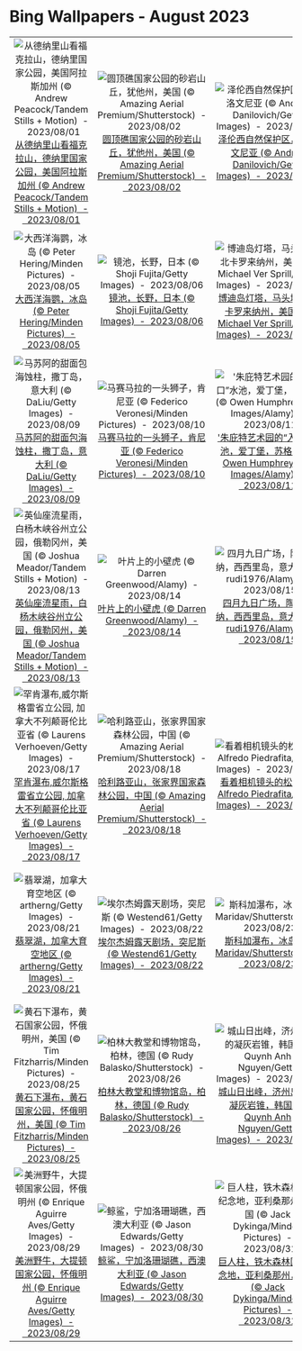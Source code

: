 # Bing Wallpapers - August 2023

| | | | |
|:-------------------------:|:-------------------------:|:-------------------------:|:-------------------------:|
| ![从德纳里山看福克拉山，德纳里国家公园，美国阿拉斯加州 (© Andrew Peacock/Tandem Stills + Motion)  -  2023/08/01](https://cn.bing.com/th?id=OHR.DenaliClimber_ZH-CN7548168932_UHD.jpg&w=480)[从德纳里山看福克拉山，德纳里国家公园，美国阿拉斯加州 (© Andrew Peacock/Tandem Stills + Motion)  -  2023/08/01](https://cn.bing.com/th?id=OHR.DenaliClimber_ZH-CN7548168932_UHD.jpg) | ![圆顶礁国家公园的砂岩山丘，犹他州，美国 (© Amazing Aerial Premium/Shutterstock)  -  2023/08/02](https://cn.bing.com/th?id=OHR.CapitolButte_ZH-CN7707972988_UHD.jpg&w=480)[圆顶礁国家公园的砂岩山丘，犹他州，美国 (© Amazing Aerial Premium/Shutterstock)  -  2023/08/02](https://cn.bing.com/th?id=OHR.CapitolButte_ZH-CN7707972988_UHD.jpg) | ![泽伦西自然保护区，斯洛文尼亚 (© Andrey Danilovich/Getty Images)  -  2023/08/03](https://cn.bing.com/th?id=OHR.ZelenciSprings_ZH-CN8022746409_UHD.jpg&w=480)[泽伦西自然保护区，斯洛文尼亚 (© Andrey Danilovich/Getty Images)  -  2023/08/03](https://cn.bing.com/th?id=OHR.ZelenciSprings_ZH-CN8022746409_UHD.jpg) | ![廷特恩修道院，威尔士 (© matthibcn/Getty Images)  -  2023/08/04](https://cn.bing.com/th?id=OHR.GothicRuins_ZH-CN8317467997_UHD.jpg&w=480)[廷特恩修道院，威尔士 (© matthibcn/Getty Images)  -  2023/08/04](https://cn.bing.com/th?id=OHR.GothicRuins_ZH-CN8317467997_UHD.jpg) |
| ![大西洋海鹦，冰岛 (© Peter Hering/Minden Pictures)  -  2023/08/05](https://cn.bing.com/th?id=OHR.AtlanticPuffin_ZH-CN8523220989_UHD.jpg&w=480)[大西洋海鹦，冰岛 (© Peter Hering/Minden Pictures)  -  2023/08/05](https://cn.bing.com/th?id=OHR.AtlanticPuffin_ZH-CN8523220989_UHD.jpg) | ![镜池，长野，日本 (© Shoji Fujita/Getty Images)  -  2023/08/06](https://cn.bing.com/th?id=OHR.NaganoPond_ZH-CN8794832798_UHD.jpg&w=480)[镜池，长野，日本 (© Shoji Fujita/Getty Images)  -  2023/08/06](https://cn.bing.com/th?id=OHR.NaganoPond_ZH-CN8794832798_UHD.jpg) | ![博迪岛灯塔，马头城，北卡罗来纳州，美国 (© Michael Ver Sprill/Getty Images)  -  2023/08/07](https://cn.bing.com/th?id=OHR.BodieNC_ZH-CN9027999004_UHD.jpg&w=480)[博迪岛灯塔，马头城，北卡罗来纳州，美国 (© Michael Ver Sprill/Getty Images)  -  2023/08/07](https://cn.bing.com/th?id=OHR.BodieNC_ZH-CN9027999004_UHD.jpg) | ![五花海，阿坝九寨沟旅游景区，四川省，中国 (© Michael Ver Sprill/Getty Images)  -  2023/08/08](https://cn.bing.com/th?id=OHR.LiQiu2023_ZH-CN9197909278_UHD.jpg&w=480)[五花海，阿坝九寨沟旅游景区，四川省，中国 (© Michael Ver Sprill/Getty Images)  -  2023/08/08](https://cn.bing.com/th?id=OHR.LiQiu2023_ZH-CN9197909278_UHD.jpg) |
| ![马苏阿的甜面包海蚀柱，撒丁岛，意大利 (© DaLiu/Getty Images)  -  2023/08/09](https://cn.bing.com/th?id=OHR.PandiZucchero_ZH-CN9833521922_UHD.jpg&w=480)[马苏阿的甜面包海蚀柱，撒丁岛，意大利 (© DaLiu/Getty Images)  -  2023/08/09](https://cn.bing.com/th?id=OHR.PandiZucchero_ZH-CN9833521922_UHD.jpg) | ![马赛马拉的一头狮子，肯尼亚 (© Federico Veronesi/Minden Pictures)  -  2023/08/10](https://cn.bing.com/th?id=OHR.WorldLionDay_ZH-CN0525835107_UHD.jpg&w=480)[马赛马拉的一头狮子，肯尼亚 (© Federico Veronesi/Minden Pictures)  -  2023/08/10](https://cn.bing.com/th?id=OHR.WorldLionDay_ZH-CN0525835107_UHD.jpg) | !['朱庇特艺术园的“入口”水池，爱丁堡，苏格兰 (© Owen Humphreys/PA Images/Alamy)  -  2023/08/11](https://cn.bing.com/th?id=OHR.JupiterArtland_ZH-CN7955790073_UHD.jpg&w=480)['朱庇特艺术园的“入口”水池，爱丁堡，苏格兰 (© Owen Humphreys/PA Images/Alamy)  -  2023/08/11](https://cn.bing.com/th?id=OHR.JupiterArtland_ZH-CN7955790073_UHD.jpg) | ![大象家族，安波塞利国家公园，肯尼亚 (© Ibrahim Suha Derbent/Getty Images)  -  2023/08/12](https://cn.bing.com/th?id=OHR.ThreeElephants_ZH-CN8708711085_UHD.jpg&w=480)[大象家族，安波塞利国家公园，肯尼亚 (© Ibrahim Suha Derbent/Getty Images)  -  2023/08/12](https://cn.bing.com/th?id=OHR.ThreeElephants_ZH-CN8708711085_UHD.jpg) |
| ![英仙座流星雨，白杨木峡谷州立公园，俄勒冈州，美国 (© Joshua Meador/Tandem Stills + Motion)  -  2023/08/13](https://cn.bing.com/th?id=OHR.PerseidsOregon_ZH-CN9427980491_UHD.jpg&w=480)[英仙座流星雨，白杨木峡谷州立公园，俄勒冈州，美国 (© Joshua Meador/Tandem Stills + Motion)  -  2023/08/13](https://cn.bing.com/th?id=OHR.PerseidsOregon_ZH-CN9427980491_UHD.jpg) | ![叶片上的小壁虎 (© Darren Greenwood/Alamy)  -  2023/08/14](https://cn.bing.com/th?id=OHR.GeckoLeaf_ZH-CN9908456174_UHD.jpg&w=480)[叶片上的小壁虎 (© Darren Greenwood/Alamy)  -  2023/08/14](https://cn.bing.com/th?id=OHR.GeckoLeaf_ZH-CN9908456174_UHD.jpg) | ![四月九日广场，陶尔米纳，西西里岛，意大利 (© rudi1976/Alamy)  -  2023/08/15](https://cn.bing.com/th?id=OHR.TaorminaSquare_ZH-CN0273325652_UHD.jpg&w=480)[四月九日广场，陶尔米纳，西西里岛，意大利 (© rudi1976/Alamy)  -  2023/08/15](https://cn.bing.com/th?id=OHR.TaorminaSquare_ZH-CN0273325652_UHD.jpg) | ![基韦斯特的七英里大桥，佛罗里达州，美国 (© Evgeny Vasenev/Cavan Images)  -  2023/08/16](https://cn.bing.com/th?id=OHR.KeyWestBridge_ZH-CN2540450067_UHD.jpg&w=480)[基韦斯特的七英里大桥，佛罗里达州，美国 (© Evgeny Vasenev/Cavan Images)  -  2023/08/16](https://cn.bing.com/th?id=OHR.KeyWestBridge_ZH-CN2540450067_UHD.jpg) |
| ![罕肯瀑布,威尔斯格雷省立公园, 加拿大不列颠哥伦比亚省 (© Laurens Verhoeven/Getty Images)  -  2023/08/17](https://cn.bing.com/th?id=OHR.HelmckenWaterfall_ZH-CN9694510761_UHD.jpg&w=480)[罕肯瀑布,威尔斯格雷省立公园, 加拿大不列颠哥伦比亚省 (© Laurens Verhoeven/Getty Images)  -  2023/08/17](https://cn.bing.com/th?id=OHR.HelmckenWaterfall_ZH-CN9694510761_UHD.jpg) | ![哈利路亚山，张家界国家森林公园，中国 (© Amazing Aerial Premium/Shutterstock)  -  2023/08/18](https://cn.bing.com/th?id=OHR.AvatarMountain_ZH-CN3268610045_UHD.jpg&w=480)[哈利路亚山，张家界国家森林公园，中国 (© Amazing Aerial Premium/Shutterstock)  -  2023/08/18](https://cn.bing.com/th?id=OHR.AvatarMountain_ZH-CN3268610045_UHD.jpg) | ![看着相机镜头的松鼠 (© Alfredo Piedrafita/Getty Images)  -  2023/08/19](https://cn.bing.com/th?id=OHR.CameraSquirrel_ZH-CN3580119980_UHD.jpg&w=480)[看着相机镜头的松鼠 (© Alfredo Piedrafita/Getty Images)  -  2023/08/19](https://cn.bing.com/th?id=OHR.CameraSquirrel_ZH-CN3580119980_UHD.jpg) | ![起点灯塔，德文郡，英国 (© Guy Edwardes/Minden Pictures)  -  2023/08/20](https://cn.bing.com/th?id=OHR.StartPointLight_ZH-CN4021540566_UHD.jpg&w=480)[起点灯塔，德文郡，英国 (© Guy Edwardes/Minden Pictures)  -  2023/08/20](https://cn.bing.com/th?id=OHR.StartPointLight_ZH-CN4021540566_UHD.jpg) |
| ![翡翠湖，加拿大育空地区 (© artherng/Getty Images)  -  2023/08/21](https://cn.bing.com/th?id=OHR.EmeraldLakeYukon_ZH-CN4281156537_UHD.jpg&w=480)[翡翠湖，加拿大育空地区 (© artherng/Getty Images)  -  2023/08/21](https://cn.bing.com/th?id=OHR.EmeraldLakeYukon_ZH-CN4281156537_UHD.jpg) | ![埃尔杰姆露天剧场，突尼斯 (© Westend61/Getty Images)  -  2023/08/22](https://cn.bing.com/th?id=OHR.TunisiaAmphitheatre_ZH-CN4431856872_UHD.jpg&w=480)[埃尔杰姆露天剧场，突尼斯 (© Westend61/Getty Images)  -  2023/08/22](https://cn.bing.com/th?id=OHR.TunisiaAmphitheatre_ZH-CN4431856872_UHD.jpg) | ![斯科加瀑布，冰岛 (© Maridav/Shutterstock)  -  2023/08/23](https://cn.bing.com/th?id=OHR.SkogafossWaterfall_ZH-CN4763253095_UHD.jpg&w=480)[斯科加瀑布，冰岛 (© Maridav/Shutterstock)  -  2023/08/23](https://cn.bing.com/th?id=OHR.SkogafossWaterfall_ZH-CN4763253095_UHD.jpg) | ![鲨鱼鳍湾，达文波特，加利福尼亚州，美国 (© Jeff Lewis/Tandem Stills + Motion)  -  2023/08/24](https://cn.bing.com/th?id=OHR.SharkFinCove_ZH-CN4952934195_UHD.jpg&w=480)[鲨鱼鳍湾，达文波特，加利福尼亚州，美国 (© Jeff Lewis/Tandem Stills + Motion)  -  2023/08/24](https://cn.bing.com/th?id=OHR.SharkFinCove_ZH-CN4952934195_UHD.jpg) |
| ![黄石下瀑布，黄石国家公园，怀俄明州，美国 (© Tim Fitzharris/Minden Pictures)  -  2023/08/25](https://cn.bing.com/th?id=OHR.YellowstoneFalls_ZH-CN8050562150_UHD.jpg&w=480)[黄石下瀑布，黄石国家公园，怀俄明州，美国 (© Tim Fitzharris/Minden Pictures)  -  2023/08/25](https://cn.bing.com/th?id=OHR.YellowstoneFalls_ZH-CN8050562150_UHD.jpg) | ![柏林大教堂和博物馆岛，柏林，德国 (© Rudy Balasko/Shutterstock)  -  2023/08/26](https://cn.bing.com/th?id=OHR.MuseumIsland_ZH-CN8277258964_UHD.jpg&w=480)[柏林大教堂和博物馆岛，柏林，德国 (© Rudy Balasko/Shutterstock)  -  2023/08/26](https://cn.bing.com/th?id=OHR.MuseumIsland_ZH-CN8277258964_UHD.jpg) | ![城山日出峰，济州岛上的凝灰岩锥，韩国 (© Quynh Anh Nguyen/Getty Images)  -  2023/08/27](https://cn.bing.com/th?id=OHR.JejuIsland_ZH-CN8434910851_UHD.jpg&w=480)[城山日出峰，济州岛上的凝灰岩锥，韩国 (© Quynh Anh Nguyen/Getty Images)  -  2023/08/27](https://cn.bing.com/th?id=OHR.JejuIsland_ZH-CN8434910851_UHD.jpg) | ![洛夫里耶纳克堡，西港，杜布罗夫尼克，克罗地亚 (© Benny Marty/Shutterstock)  -  2023/08/28](https://cn.bing.com/th?id=OHR.DubrovnikHarbor_ZH-CN8590217905_UHD.jpg&w=480)[洛夫里耶纳克堡，西港，杜布罗夫尼克，克罗地亚 (© Benny Marty/Shutterstock)  -  2023/08/28](https://cn.bing.com/th?id=OHR.DubrovnikHarbor_ZH-CN8590217905_UHD.jpg) |
| ![美洲野牛，大提顿国家公园，怀俄明州 (© Enrique Aguirre Aves/Getty Images)  -  2023/08/29](https://cn.bing.com/th?id=OHR.TetonBison_ZH-CN9384306649_UHD.jpg&w=480)[美洲野牛，大提顿国家公园，怀俄明州 (© Enrique Aguirre Aves/Getty Images)  -  2023/08/29](https://cn.bing.com/th?id=OHR.TetonBison_ZH-CN9384306649_UHD.jpg) | ![鲸鲨，宁加洛珊瑚礁，西澳大利亚 (© Jason Edwards/Getty Images)  -  2023/08/30](https://cn.bing.com/th?id=OHR.NingalooShark_ZH-CN9014712175_UHD.jpg&w=480)[鲸鲨，宁加洛珊瑚礁，西澳大利亚 (© Jason Edwards/Getty Images)  -  2023/08/30](https://cn.bing.com/th?id=OHR.NingalooShark_ZH-CN9014712175_UHD.jpg) | ![巨人柱，铁木森林国家纪念地，亚利桑那州，美国 (© Jack Dykinga/Minden Pictures)  -  2023/08/31](https://cn.bing.com/th?id=OHR.IronwoodCactus_ZH-CN9290037977_UHD.jpg&w=480)[巨人柱，铁木森林国家纪念地，亚利桑那州，美国 (© Jack Dykinga/Minden Pictures)  -  2023/08/31](https://cn.bing.com/th?id=OHR.IronwoodCactus_ZH-CN9290037977_UHD.jpg) |  |

